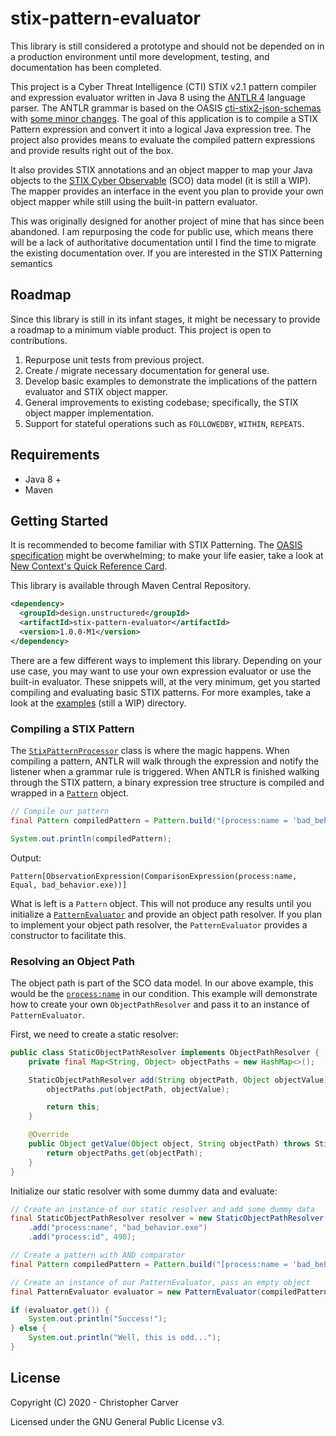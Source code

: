 # stix-pattern-evaluator
This library is still considered a prototype and should not be depended on in a production environment until more development, testing, and documentation has been completed.

This project is a Cyber Threat Intelligence (CTI) STIX v2.1 pattern compiler and expression evaluator written in Java 8 using the [ANTLR 4](https://www.antlr.org/) language parser. The ANTLR grammar is based on the OASIS [cti-stix2-json-schemas](https://github.com/oasis-open/cti-stix2-json-schemas) with [some minor changes](https://github.com/hashdelta/stix-pattern-evaluator/tree/master/src/main/resources/StixPattern.g4). The goal of this application is to compile a STIX Pattern expression and convert it into a logical Java expression tree. The project also provides means to evaluate the compiled pattern expressions and provide results right out of the box.

It also provides STIX annotations and an object mapper to map your Java objects to the [STIX Cyber Observable](https://docs.oasis-open.org/cti/stix/v2.1/csprd02/stix-v2.1-csprd02.html) (SCO) data model (it is still a WIP). The mapper provides an interface in the event you plan to provide your own object mapper while still using the built-in pattern evaluator.

This was originally designed for another project of mine that has since been abandoned. I am repurposing the code for public use, which means there will be a lack of authoritative documentation until I find the time to migrate the existing documentation over. If you are interested in the STIX Patterning semantics 

## Roadmap
Since this library is still in its infant stages, it might be necessary to provide a roadmap to a minimum viable product. This project is open to contributions.

1. Repurpose unit tests from previous project.
2. Create / migrate necessary documentation for general use.
3. Develop basic examples to demonstrate the implications of the pattern evaluator and STIX object mapper.
4. General improvements to existing codebase; specifically, the STIX object mapper implementation.
5. Support for stateful operations such as `FOLLOWEDBY`, `WITHIN`, `REPEATS`.

## Requirements
- Java 8 +
- Maven

## Getting Started
It is recommended to become familiar with STIX Patterning. The [OASIS specification](https://docs.oasis-open.org/cti/stix/v2.1/csprd02/stix-v2.1-csprd02.html) might be overwhelming; to make your life easier, take a look at [New Context's Quick Reference Card](examples/assets/STIX-Patterning-Quick-Reference-Card.pdf).

This library is available through Maven Central Repository.

```xml
<dependency>
  <groupId>design.unstructured</groupId>
  <artifactId>stix-pattern-evaluator</artifactId>
  <version>1.0.0-M1</version>
</dependency>
```

There are a few different ways to implement this library. Depending on your use case, you may want to use your own expression evaluator or use the built-in evaluator. These snippets will, at the very minimum, get you started compiling and evaluating basic STIX patterns. For more  examples, take a look at the [examples](examples/) (still a WIP) directory.

### Compiling a STIX Pattern
The [`StixPatternProcessor`](src/main/java/design/unstructured/stix/evaluator/StixPatternProcessor.java) class is where the magic happens. When compiling a pattern, ANTLR will walk through the expression and notify the listener when a grammar rule is triggered. When ANTLR is finished walking through the STIX pattern, a binary expression tree structure is compiled and wrapped in a [`Pattern`](src/main/java/design/unstructured/stix/evaluator/Pattern.java) object.

```java
// Compile our pattern
final Pattern compiledPattern = Pattern.build("[process:name = 'bad_behavior.exe']");

System.out.println(compiledPattern);
```

Output:
```
Pattern[ObservationExpression(ComparisonExpression(process:name, Equal, bad_behavior.exe))]
```

What is left is a `Pattern` object. This will not produce any results until you initialize a [`PatternEvaluator`](src/main/java/design/unstructured/stix/evaluator/PatternEvaluator.java) and provide an object path resolver. If you plan to implement your object path resolver, the `PatternEvaluator` provides a constructor to facilitate this.

### Resolving an Object Path
The object path is part of the SCO data model. In our above example, this would be the [`process:name`](https://docs.oasis-open.org/cti/stix/v2.1/csprd02/stix-v2.1-csprd02.html#_Toc26789822) in our condition. This example will demonstrate how to create your own `ObjectPathResolver` and pass it to an instance of `PatternEvaluator`.

First, we need to create a static resolver:
```java
public class StaticObjectPathResolver implements ObjectPathResolver {
    private final Map<String, Object> objectPaths = new HashMap<>();

    StaticObjectPathResolver add(String objectPath, Object objectValue) {
        objectPaths.put(objectPath, objectValue);

        return this;
    }

    @Override
    public Object getValue(Object object, String objectPath) throws StixMapperException {
        return objectPaths.get(objectPath);
    }
}
```

Initialize our static resolver with some dummy data and evaluate:
```java
// Create an instance of our static resolver and add some dummy data
final StaticObjectPathResolver resolver = new StaticObjectPathResolver()
    .add("process:name", "bad_behavior.exe")
    .add("process:id", 498);

// Create a pattern with AND comparator
final Pattern compiledPattern = Pattern.build("[process:name = 'bad_behavior.exe' AND process:id = 498]");

// Create an instance of our PatternEvaluator, pass an empty object
final PatternEvaluator evaluator = new PatternEvaluator(compiledPattern, resolver, null);

if (evaluator.get()) {
    System.out.println("Success!");
} else {
    System.out.println("Well, this is odd...");
}
```

## License
Copyright (C) 2020 - Christopher Carver

Licensed under the GNU General Public License v3.